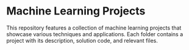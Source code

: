 # Machine Learning Projects

This repository features a collection of machine learning projects that showcase various techniques and applications. Each folder contains a project with its description, solution code, and relevant files.
